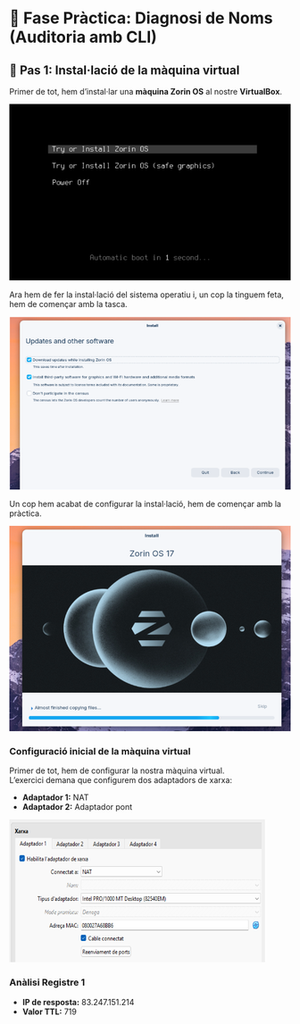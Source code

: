 # 🧩 Fase Pràctica: Diagnosi de Noms (Auditoria amb CLI)

## 🔹 Pas 1: Instal·lació de la màquina virtual

Primer de tot, hem d’instal·lar una **màquina Zorin OS** al nostre **VirtualBox**.

![captura1](img/capt1.png)

Ara hem de fer la instal·lació del sistema operatiu i, un cop la tinguem feta, hem de començar amb la tasca.

![captura2](img/capt2.png)

Un cop hem acabat de configurar la instal·lació, hem de començar amb la pràctica.

![captura3](img/capt3.png)

###  Configuració inicial de la màquina virtual

Primer de tot, hem de configurar la nostra màquina virtual.  
L’exercici demana que configurem dos adaptadors de xarxa:

- **Adaptador 1:** NAT  
- **Adaptador 2:** Adaptador pont  

![captura4](img/capt4.png)

###  Anàlisi Registre 1

- **IP de resposta:** 83.247.151.214  
- **Valor TTL:** 719




